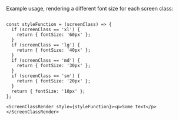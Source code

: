 Example usage, rendering a different font size for each screen class:

```

const styleFunction = (screenClass) => {
  if (screenClass == 'xl') {
    return { fontSize: '60px' };
  }
  if (screenClass == 'lg') {
    return { fontSize: '40px' };
  }
  if (screenClass == 'md') {
    return { fontSize: '30px' };
  }
  if (screenClass == 'sm') {
    return { fontSize: '20px' };
  }
  return { fontSize: '10px' };
};

<ScreenClassRender style={styleFunction}><p>Some text</p></ScreenClassRender>

```
